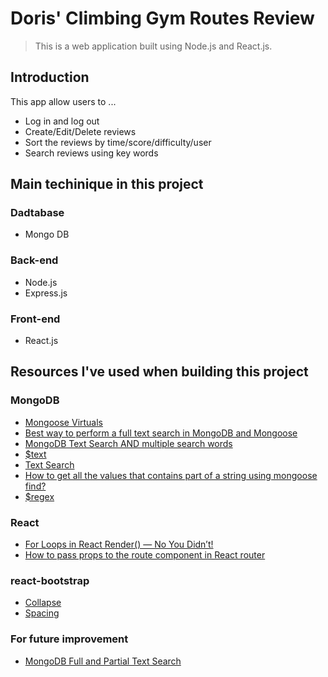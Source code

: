 # Doris' Climbing Gym Routes Review
> This is a web application built using Node.js and React.js.

## Introduction
This app allow users to ...
- Log in and log out
- Create/Edit/Delete reviews
- Sort the reviews by time/score/difficulty/user
- Search reviews using key words

## Main techinique in this project

### Dadtabase
- Mongo DB

### Back-end
- Node.js
- Express.js

### Front-end
- React.js


## Resources I've used when building this project

### MongoDB
- [Mongoose Virtuals](#https://mongoosejs.com/docs/tutorials/virtuals.html)
- [Best way to perform a full text search in MongoDB and Mongoose](#https://stackoverflow.com/questions/28775051/best-way-to-perform-a-full-text-search-in-mongodb-and-mongoose)
- [MongoDB Text Search AND multiple search words](#https://stackoverflow.com/questions/16902674/mongodb-text-search-and-multiple-search-words)
- [$text](#https://docs.mongodb.com/manual/reference/operator/query/text/)
- [Text Search](#https://docs.mongodb.com/manual/text-search/)
- [How to get all the values that contains part of a string using mongoose find?](#https://stackoverflow.com/questions/26814456/how-to-get-all-the-values-that-contains-part-of-a-string-using-mongoose-find/26814550)
- [$regex](#https://docs.mongodb.com/manual/reference/operator/query/regex/)

### React
- [For Loops in React Render() — No You Didn’t!](#https://blog.cloudboost.io/for-loops-in-react-render-no-you-didnt-6c9f4aa73778)
- [How to pass props to the route component in React router](#https://learnwithparam.com/blog/how-to-pass-props-in-react-router/)

### react-bootstrap
- [Collapse](#https://react-bootstrap.github.io/utilities/transitions/#collapse)
- [Spacing](#https://getbootstrap.com/docs/4.5/utilities/spacing/)

### For future improvement
- [MongoDB Full and Partial Text Search](#https://stackoverflow.com/questions/44833817/mongodb-full-and-partial-text-search)